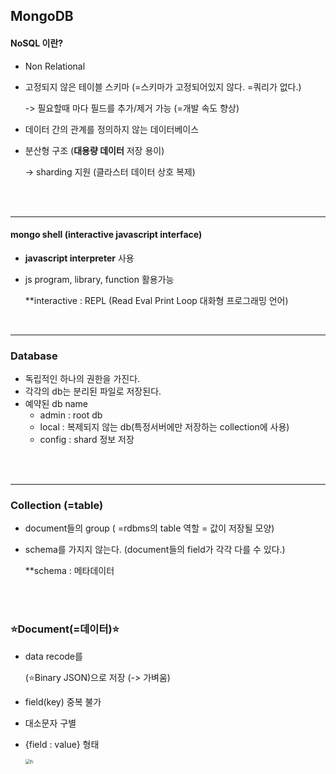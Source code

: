 ## MongoDB

#### NoSQL 이란?

- Non Relational

- 고정되지 않은 테이블 스키마 (=스키마가 고정되어있지 않다. =쿼리가 없다.)

   -> 필요할때 마다 필드를 추가/제거 가능 (=개발 속도 향상)

- 데이터 간의 관계를 정의하지 않는 데이터베이스

- 분산형 구조 (**대용량 데이터** 저장 용이)

   -> sharding 지원 (클라스터 데이터 상호 복제)

<br><br>

---

#### mongo shell (interactive javascript interface)

- **javascript interpreter** 사용

- js program, library, function 활용가능

  **interactive : REPL (Read Eval Print Loop 대화형 프로그래밍 언어)

<br>

---

### Database

- 독립적인 하나의 권한을 가진다.
- 각각의 db는 분리된 파일로 저장된다.
- 예약된 db name
  - admin : root db 
  - local : 복제되지 않는 db(특정서버에만 저장하는 collection에 사용)
  - config : shard 정보 저장

<br>

<br>

---

### Collection (=table)

- document들의 group ( =rdbms의 table 역할 = 값이 저장될 모양)

- schema를 가지지 않는다. (document들의 field가 각각 다를 수 있다.)

  **schema : 메타데이터





<br>

<br>

### ⭐Document(=데이터)⭐

- data recode를 

  [BSON]: http://bsonspec.org/

   (⭐Binary JSON)으로 저장 (-> 가벼움)

- field(key) 중복 불가

- 대소문자 구별

- {field : value} 형태

  <img src="C:\Users\mingy\Pictures\Saved Pictures\fieldvalue.png" alt="fi" style="zoom:50%;" />